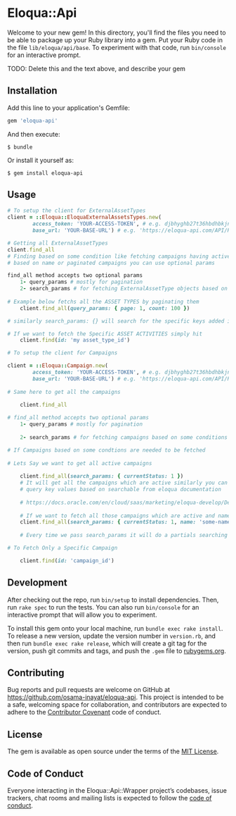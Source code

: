 # Eloqua::Api

Welcome to your new gem! In this directory, you'll find the files you need to be able to package up your Ruby library into a gem. Put your Ruby code in the file `lib/eloqua/api/base`. To experiment with that code, run `bin/console` for an interactive prompt.

TODO: Delete this and the text above, and describe your gem

## Installation

Add this line to your application's Gemfile:

```ruby
gem 'eloqua-api'
```

And then execute:

    $ bundle

Or install it yourself as:

    $ gem install eloqua-api

## Usage

```ruby
# To setup the client for ExternalAssetTypes
client = ::Eloqua::EloquaExternalAssetsTypes.new(
        access_token: 'YOUR-ACCESS-TOKEN', # e.g. djbhyghb27t36hbdhbkjn7y7bhk
        base_url: 'YOUR-BASE-URL') # e.g. 'https://eloqua-api.com/API/REST/{version}'

# Getting all ExternalAssetTypes
client.find_all
# Finding based on some condition like fetching campaigns having active status or 
# based on name or paginated campaigns you can use optional params 

find_all method accepts two optional params
    1- query_params # mostly for pagination
    2- search_params # for fetching ExternalAssetType objects based on some conditions
    
# Example below fetchs all the ASSET TYPES by paginating them
    client.find_all(query_params: { page: 1, count: 100 })

# similarly search_params: {} will search for the specific keys added in the hash

# If we want to fetch the Specific ASSET ACTIVITIES simply hit
    client.find(id: 'my asset_type_id')

# To setup the client for Campaigns

client = ::Eloqua::Campaign.new(
        access_token: 'YOUR-ACCESS-TOKEN', # e.g. djbhyghb27t36hbdhbkjn7y7bhk
        base_url: 'YOUR-BASE-URL') # e.g. 'https://eloqua-api.com/API/REST/{version}'
        
# Same here to get all the campaigns 
    
    client.find_all

# find_all method accepts two optional params
    1- query_params # mostly for pagination
    
    2- search_params # for fetching campaigns based on some conditions

# If Campaigns based on some condtions are needed to be fetched 
    
# Lets Say we want to get all active campaigns
    
    client.find_all(search_params: { currentStatus: 1 })
    # It will get all the campaigns which are active similarly you can add other 
    # query key values based on searchable from eloqua documentation
    
    # https://docs.oracle.com/en/cloud/saas/marketing/eloqua-develop/Developers/RESTAPI/Tutorials/search_parameter.htm?cshid=SearchParam
    
    # If we want to fetch all those campaigns which are active and name like 'some-name'
    client.find_all(search_params: { currentStatus: 1, name: 'some-name' })
    
    # Every time we pass search_params it will do a partials searching

# To Fetch Only a Specific Campaign 

    client.find(id: 'campaign_id')
```


## Development

After checking out the repo, run `bin/setup` to install dependencies. Then, run `rake spec` to run the tests. You can also run `bin/console` for an interactive prompt that will allow you to experiment.

To install this gem onto your local machine, run `bundle exec rake install`. To release a new version, update the version number in `version.rb`, and then run `bundle exec rake release`, which will create a git tag for the version, push git commits and tags, and push the `.gem` file to [rubygems.org](https://rubygems.org).

## Contributing

Bug reports and pull requests are welcome on GitHub at https://github.com/osama-inayat/eloqua-api. This project is intended to be a safe, welcoming space for collaboration, and contributors are expected to adhere to the [Contributor Covenant](http://contributor-covenant.org) code of conduct.

## License

The gem is available as open source under the terms of the [MIT License](https://opensource.org/licenses/MIT).

## Code of Conduct

Everyone interacting in the Eloqua::Api::Wrapper project’s codebases, issue trackers, chat rooms and mailing lists is expected to follow the [code of conduct](https://github.com/osama-inayat/eloqua-api/blob/master/CODE_OF_CONDUCT.md).
